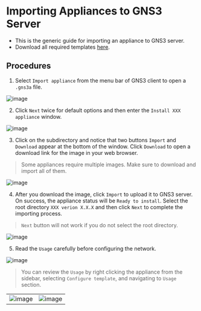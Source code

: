 # Importing Appliances to GNS3 Server

- This is the generic guide for importing an appliance to GNS3 server.
- Download all required templates [here](./gns3-appliances.zip).

## Procedures

1. Select `Import appliance` from the menu bar of GNS3 client to open a `.gns3a` file.

![image](https://user-images.githubusercontent.com/69375071/210214639-95e7f455-faed-462c-9c72-3b93b19976d5.png)

2. Click `Next` twice for default options and then enter the `Install XXX appliance` window.

![image](https://user-images.githubusercontent.com/69375071/210214665-8bb7eddf-150a-4985-9130-d12d971f02d0.png)

3. Click on the subdirectory and notice that two buttons `Import` and `Download` appear at the bottom of the window. Click `Download` to open a download link for the image in your web browser.

> Some appliances require multiple images. Make sure to download and import all of them.

![image](https://user-images.githubusercontent.com/69375071/210214700-58abe174-740a-4b47-aa70-5b639d8cb842.png)

4. After you download the image, click `Import` to upload it to GNS3 server. On success, the appliance status will be `Ready to install`. Select the root directory `XXX verion X.X.X` and then click `Next` to complete the importing process.

> `Next` button will not work if you do not select the root directory.

![image](https://user-images.githubusercontent.com/69375071/210214713-30d324f9-a07f-4d36-be70-1a583e8ab59a.png)

5. Read the `Usage` carefully before configuring the network.

![image](https://user-images.githubusercontent.com/69375071/210214725-ee6fbaf3-6553-4201-8df2-ad22ed8ee9ea.png)

> You can review the `Usage` by right clicking the appliance from the sidebar, selecting `Configure template`, and navigating to `Usage` section.

|||
|-|-|
|![image](https://user-images.githubusercontent.com/69375071/210214741-14ee5e60-fc58-4088-ac05-1784571e8b23.png)|![image](https://user-images.githubusercontent.com/69375071/210214754-dee8dcc3-3392-4418-8eb0-872d08ba3991.png)|

